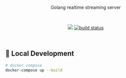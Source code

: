 <p align="center">
Golang realtime streaming server
</p>
<br>
<p align="center">
   <a href="https://goreportcard.com/badge/github.com/imthaghost/gostream"><img src="https://goreportcard.com/badge/github.com/imthaghost/gostream"></a>
   <a href="https://travis-ci.org/imthaghost/gostream.svg?branch=master"><img src="https://travis-ci.org/imthaghost/gostream.svg?branch=master"alt="build status"></a>
</p>
<br>

## 🚀 Local Development

```bash
# docker compose
docker-compose up --build
```